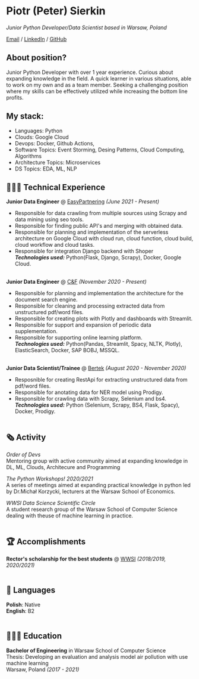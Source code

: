 # Piotr (Peter) Sierkin

_Junior Python Developer/Data Scientist based in Warsaw, Poland_ <br>

[Email](mailto:psierkin@gmail.com)  / [LinkedIn](https://www.linkedin.com/in/piotr-sierkin/) / [GitHub](https://github.com/Santhin/)


## About position?

Junior Python Developer with over 1 year experience. Curious about expanding knowledge in the field.
A quick learner in various situations, able to work on my own and as a team member. Seeking a challenging position where my skills can be effectively utilized while increasing the bottom line profits.


## My stack:
 - Languages: Python
 - Clouds: Google Cloud
 - Devops: Docker, Github  Actions,
 - Software Topics: Event Storming, Desing Patterns, Cloud Computing, Algorithms
 - Architecture Topics: Microservices
 - DS Topics: EDA, ML, NLP

## 👩🏼‍💻 Technical Experience
**Junior Data Engineer** @ [EasyPartnering](https://easypartnering.pl/) _(June 2021 - Present)_ <br>
- Responsible for data crawling from multiple sources using Scrapy and data mining using seo tools.<br>
- Responsible for finding public API's and merging with obtained data.<br>
- Responsible for planning and implementation of the serverless architecture on Google Cloud with cloud run, cloud function, cloud build, cloud workflow and cloud tasks.<br>
- Responsible for integration Django backend with Shoper<br>
**_Technologies used:_** Python(Flask, Django, Scrapy), Docker, Google Cloud.
<br><br>

**Junior Data Engineer** @ [C&F](https://candf.com/) _(November 2020 - Present)_ <br>
- Responsible for planning and implementation the architecture for the document search engine.<br>
- Responsible for cleaning and processing extracted data from unstructured pdf/word files.<br>
- Responsible for creating plots with Plotly and dashboards with Streamlit.<br>
- Responsible for support and expansion of periodic data supplementation.<br>
- Responsible for supporting online learning platform.<br>
**_Technologies used:_** Python(Pandas, Streamlit, Spacy, NLTK, Plotly), ElasticSearch, Docker, SAP BOBJ, MSSQL.
<br><br>

**Junior Data Scientist/Trainee** @ [Bertek](https://www.bertek.eu/) _(August 2020 - November 2020)_ <br>
- Resposnible for creating RestApi for extracting unstructured data from pdf/word files.<br>
- Responsible for anotating data for NER model using Prodigy.<br>
- Responsible for crawling data with Scrapy, Selenium and bs4.<br>
**_Technologies used:_** Python (Selenium, Scrapy, BS4, Flask, Spacy), Docker, Prodigy.
<br><br>

## 🗞 Activity

_Order of Devs_<br>
Mentoring group with active community aimed at expanding knowledge in DL, ML, Clouds, Architecure and Programming<br>

_The Python Workshops! 2020/2021_<br>
A series of meetings aimed at expanding practical knowledge in python led by Dr.Michał Korzycki, lecturers at the Warsaw School of Economics.<br>

_WWSI Data Science Scientific Circle_<br>
A student research group of the Warsaw School of Computer Science dealing with theuse of machine learning in practice.<br><br>
   
## 🏆 Accomplishments

**Rector's scholarship for the best students** @ [WWSI](https://wwsi.edu.pl/) _(2018/2019, 2020/2021)_<br><br>

## 💬 Languages

**Polish**: Native <br>
**English**: B2
<br><br>

## 👩🏼‍🎓 Education

**Bachelor of Engineering** in Warsaw School of Computer Science<br>
Thesis: Developing an evaluation and analysis model air pollution with use machine learning<br>
Warsaw, Poland _(2017 - 2021)_